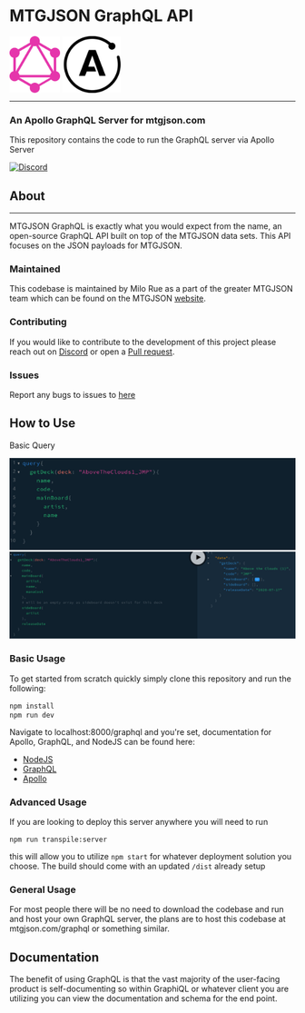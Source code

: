 # MTGJSON GraphQL API
<img align="center" src="./assets/graphql.svg" height="100px"/>
<img align="center" src="./assets/apollo-graphql-compact.svg" height="100px"/>
<hr/>


### An Apollo GraphQL Server for mtgjson.com

This repository contains the code to run the GraphQL server via Apollo Server

[![Discord](https://img.shields.io/discord/224178957103136779.svg)](https://discord.gg/74GUQDE)

## About
---
MTGJSON GraphQL is exactly what you would expect from the name, an open-source GraphQL API built on top of the MTGJSON data sets. This API focuses on the JSON payloads for MTGJSON.

### Maintained
This codebase is maintained by Milo Rue as a part of the greater MTGJSON team which can be found on the MTGJSON [website](https://mtgjson.com).

### Contributing
If you would like to contribute to the development of this project please reach out on [Discord](https://mtgjson.com/discord) or open a [Pull request](https://github.com/milorue/mtgjson-graphql/pulls).

### Issues
Report any bugs to issues to [here](https://github.com/milorue/mtgjson-graphql/issues)

## How to Use

Basic Query

<img src="./assets/exampleQuery.png"/>

<img src="./assets/exampleQuery2.png"/>

### Basic Usage
To get started from scratch quickly simply clone this repository and run the following:

```
npm install
npm run dev
```

Navigate to localhost:8000/graphql and you're set, documentation for Apollo, GraphQL, and NodeJS can be found here:
* [NodeJS](https://nodejs.org/en/docs/es6/)
* [GraphQL](https://graphql.org/learn/)
* [Apollo](https://www.apollographql.com/docs/apollo-server/)

### Advanced Usage
If you are looking to deploy this server anywhere you will need to run
```
npm run transpile:server
```

this will allow you to utilize `npm start` for whatever deployment solution you choose. The build should come with an updated `/dist` already setup

### General Usage
For most people there will be no need to download the codebase and run and host your own GraphQL server, the plans are to host this codebase at mtgjson.com/graphql or something similar.

## Documentation
The benefit of using GraphQL is that the vast majority of the user-facing product is self-documenting so within GraphiQL or whatever client you are utilizing you can view the documentation and schema for the end point.